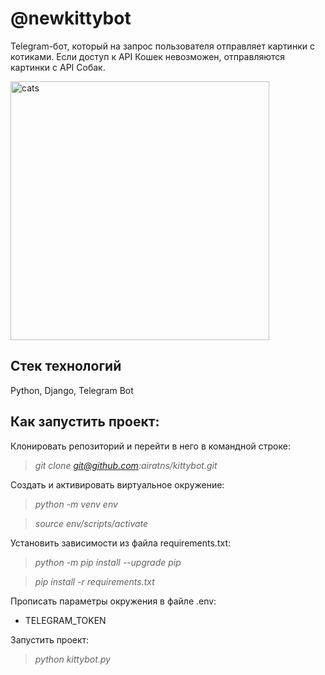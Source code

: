 # @newkittybot

Telegram-бот, который на запрос пользователя отправляет картинки с котиками. Если доступ к API Кошек невозможен, отправляются картинки с API Собак.

<img width="414" alt="cats" src="https://user-images.githubusercontent.com/96816183/182935591-18de4c93-7392-44c3-84d4-1fbb96610f20.png">

## **Стек технологий**

Python, Django, Telegram Bot

## **Как запустить проект:**

Клонировать репозиторий и перейти в него в командной строке:

>*git clone git@github.com:airatns/kittybot.git*

Cоздать и активировать виртуальное окружение:

>*python -m venv env*

>*source env/scripts/activate*

Установить зависимости из файла requirements.txt:

>*python -m pip install --upgrade pip*

>*pip install -r requirements.txt*

Прописать параметры окружения в файле .env:

* TELEGRAM_TOKEN

Запустить проект:

>*python kittybot.py*
